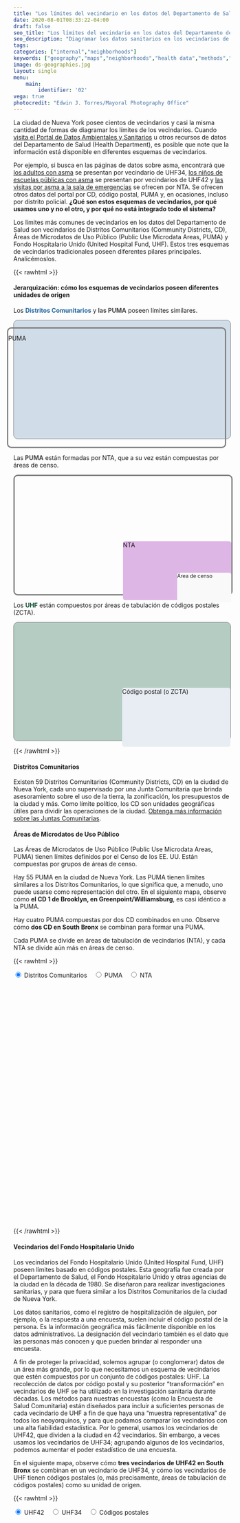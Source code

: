 ```yaml
---
title: "Los límites del vecindario en los datos del Departamento de Salud"
date: 2020-08-01T08:33:22-04:00
draft: false
seo_title: "Los límites del vecindario en los datos del Departamento de Salud."
seo_description: "Diagramar los datos sanitarios en los vecindarios de la ciudad de Nueva York."
tags: 
categories: ["internal","neighborhoods"]
keywords: ["geography","maps","neighborhoods","health data","methods","geographic"]
image: ds-geographies.jpg
layout: single
menu:
    main:
        identifier: '02'
vega: true
photocredit: "Edwin J. Torres/Mayoral Photography Office"
---
```


La ciudad de Nueva York posee cientos de vecindarios y casi la misma cantidad de formas de diagramar los límites de los vecindarios. Cuando [visita el Portal de Datos Ambientales y Sanitarios](https://a816-dohbesp.nyc.gov/IndicatorPublic/Subtopic.aspx) u otros recursos de datos del Departamento de Salud (Health Department), es posible que note que la información está disponible en diferentes esquemas de vecindarios.

Por ejemplo, si busca en las páginas de datos sobre asma, encontrará que [los adultos con asma](https://a816-dohbesp.nyc.gov/IndicatorPublic/VisualizationData.aspx?id=18,4466a0,11,Summarize) se presentan por vecindario de UHF34, [los niños de escuelas públicas con asma](https://a816-dohbesp.nyc.gov/IndicatorPublic/VisualizationData.aspx?id=2147,4466a0,11,Summarize) se presentan por vecindarios de UHF42 y [las visitas por asma a la sala de emergencias](https://a816-dohbesp.nyc.gov/IndicatorPublic/VisualizationData.aspx?id=2383,4466a0,11,Summarize) se ofrecen por NTA. Se ofrecen otros datos del portal por CD, código postal, PUMA y, en ocasiones, incluso por distrito policial. **¿Qué son estos esquemas de vecindarios, por qué usamos uno y no el otro, y por qué no está integrado todo el sistema?**

Los límites más comunes de vecindarios en los datos del Departamento de Salud son vecindarios de Distritos Comunitarios (Community Districts, CD), Áreas de Microdatos de Uso Público (Public Use Microdata Areas, PUMA) y Fondo Hospitalario Unido (United Hospital Fund, UHF). Estos tres esquemas de vecindarios tradicionales poseen diferentes pilares principales. Analicémoslos.


{{< rawhtml >}}
 </div>
    <!--start wide-->
    <div class="wide my-4">
        <h4 class="text-center mb-3">Jerarquización: cómo los esquemas de vecindarios poseen diferentes unidades de origen</h4>
        <div class="row" style="font-size: 14px;">
            <div class="col-lg-4 col-sm-8 mx-auto mb-2">
                <p>Los <span style="font-weight: bold; color: #22669e;">Distritos Comunitarios</span> y <span style="font-weight: bold; color: #474747;">las PUMA</span> poseen límites similares.</p>
                <div style="width: 100%; height: 275px; background-color: #d0dce8; border-radius: 10px; border: 1px solid grey;"></div>
                <div style="height: 275px; border: 3px solid grey; margin-left: -15px; margin-top: -260px; width: 100%; border-radius: 10px;">
                <p class="text-center">PUMA</p></div>
            </div>
            <div class="col-lg-4 col-sm-8 mx-auto mb-2">
                <p>Las <span style="font-weight: bold; color: #474747;">PUMA</span> están formadas por NTA, que a su vez están compuestas por áreas de censo. </p>
                <div style="width: 100%; height: 275px; border: 3px solid grey; border-radius: 10px;">
                <div id="ntaparent" style="width:50%; height:100%; float:right; border-radius: 5px;">
                <div style="width: 100%; height: 50%; border-radius: 5px;"></div>
                <div style="width: 100%; height: 50%; border-radius: 5px; background-color: #deb6e6;"><p class="text-center">NTA</p>
                    <div id="ctparent" style="width:50%; height:100%; float:right">
                        <div style="width: 100%; height: 22%;"></div>
                        <div style="width: 100%; height: 50%; border-radius: 5px; background-color: #f9f9f9;"><p class="text-center" style="font-size: 12px;">Área de censo</p></div>
                        </div>
                        <div id="emptyct" style="width:50%; height:100%;"></div>
                </div>
                </div>
                <div id="emptyparent" style="width:50%; height:100%; border-radius: 5px;">
                </div>
                </div>
            </div>
            <div class="col-lg-4 col-sm-8 mx-auto mb-2">
                <p>Los <span style="font-weight: bold; color: #104e34;">UHF</span> están compuestos por áreas de tabulación de códigos postales (ZCTA).</p>
                <div style="width: 100%; height: 275px; background-color: #b4ccc2; border-radius: 10px; border: 1px solid grey;">
                    <div id="uhfparent" style="width:50%; height:100%; float:right">
                        <div style="width: 100%; height: 50%;"></div>
                        <div style="width: 100%; height: 50%; border-radius: 5px; background-color: #e7edf3;"><p class="text-center">Código postal (o ZCTA)</p></div>
                        </div>
                        <div id="uhfparent" style="width:50%; height:100%;"></div>
                </div>
            </div>
        </div>
    </div>
    <!--end wide-->
<div class="narrow">

{{< /rawhtml >}}

#### Distritos Comunitarios
Existen 59 Distritos Comunitarios (Community Districts, CD) en la ciudad de Nueva York, cada uno supervisado por una Junta Comunitaria que brinda asesoramiento sobre el uso de la tierra, la zonificación, los presupuestos de la ciudad y más. Como límite político, los CD son unidades geográficas útiles para dividir las operaciones de la ciudad. [Obtenga más información sobre las Juntas Comunitarias](https://www1.nyc.gov/site/cau/community-boards/about-commmunity-boards.page).

#### Áreas de Microdatos de Uso Público
Las Áreas de Microdatos de Uso Público (Public Use Microdata Areas, PUMA) tienen límites definidos por el Censo de los EE. UU. Están compuestas por grupos de áreas de censo.

Hay 55 PUMA en la ciudad de Nueva York. Las PUMA tienen límites similares a los Distritos Comunitarios, lo que significa que, a menudo, uno puede usarse como representación del otro. En el siguiente mapa, observe cómo **el CD 1 de Brooklyn, en Greenpoint/Williamsburg**, es casi idéntico a la PUMA.

Hay cuatro PUMA compuestas por dos CD combinados en uno. Observe cómo **dos CD en South Bronx** se combinan para formar una PUMA.

Cada PUMA se divide en áreas de tabulación de vecindarios (NTA), y cada NTA se divide aún más en áreas de censo.

{{< rawhtml >}}

<input type="radio" name="mainRadioGroup" value="CD" id="ucd" checked> <label for="ucd">Distritos Comunitarios</label> &nbsp;&nbsp;
<input type="radio" name="mainRadioGroup" value="PUMA" id="upuma"/> <label for="upuma">PUMA</label> &nbsp;&nbsp;
<input type="radio" name="mainRadioGroup" value="nta" id="unta"> <label for="unta">NTA</label>

<!-- create map div -->
<div id = 'map1' style = "width:100%; height: 550px"></div>

<script>

    var repo_branch = "{{< param data_repo >}}/{{< param data_branch >}}"
    var path = "data-stories/geographies" // hard-coded for now, but could Hugo paramaterize
    var trans = "mapspec-en"
    
    let cd_spec   = repo_branch + "/" + path + "/" + trans + "/" + "mapcd.vl.json";
    let puma_spec = repo_branch + "/" + path + "/" + trans + "/" + "mappuma.vl.json";
    let nta_spec  = repo_branch + "/" + path + "/" + trans + "/" + "mapnta.vl.json";

    let cd_csv   = repo_branch + "/" + path + "/" + "CD_DATA.csv"
    let puma_csv = repo_branch + "/" + path + "/" + "PUMA_DATA.csv"
    let nta_csv  = repo_branch + "/" + path + "/" + "NTA_DATA.csv"    

    let cd_topo   = repo_branch + "/" + "geography" + "/" + "CD.topo.json"
    let puma_topo = repo_branch + "/" + "geography" + "/" + "PUMA_or_Subborough.topo.json"
    let nta_topo  = repo_branch + "/" + "geography" + "/" + "NTA2.topo.json"    

    // this code listens to the form with map chooser; must run after DOM loads
    window.onload = main_radio_listener;

    // listener for radio buttons

    function main_radio_listener() {
        
        radios = document.querySelectorAll('input[type=radio][name="mainRadioGroup"]');
        radios.forEach(radio => radio.addEventListener('change', () => {

            if (radio.value === 'CD') {
                buildMap("#map1", cd_spec, cd_csv, cd_topo);
            }
            else if (radio.value === 'nta') {
                buildMap("#map1", nta_spec, nta_csv, nta_topo);
            }
            else {
                buildMap("#map1", puma_spec, puma_csv, puma_topo);
            };
            
        }));
    };

    // function for building the map

    function buildMap(div, spec, csv, topo) {

        d3.json(spec).then(spec => {

            spec.layer[0].data.url = topo;
            spec.layer[1].data.url = topo;
            
            d3.csv(csv, d3.autoType).then(csv => {
                
                vegaEmbed(div, spec).then((res) => {

                    resview = res.view.insert("csv", csv).run();
                });
            });
        });
    };

    // initialize the map

    buildMap("#map1", cd_spec, cd_csv, cd_topo);


</script>

{{< /rawhtml >}}

<!-- {{< vega id="map1" spec=cd_spec height="550px" >}} -->

#### Vecindarios del Fondo Hospitalario Unido
Los vecindarios del Fondo Hospitalario Unido (United Hospital Fund, UHF) poseen límites basado en códigos postales. Esta geografía fue creada por el Departamento de Salud, el Fondo Hospitalario Unido y otras agencias de la ciudad en la década de 1980. Se diseñaron para realizar investigaciones sanitarias, y para que fuera similar a los Distritos Comunitarios de la ciudad de Nueva York.

Los datos sanitarios, como el registro de hospitalización de alguien, por ejemplo, o la respuesta a una encuesta, suelen incluir el código postal de la persona. Es la información geográfica más fácilmente disponible en los datos administrativos. La designación del vecindario también es el dato que las personas más conocen y que pueden brindar al responder una encuesta.

A fin de proteger la privacidad, solemos agrupar (o conglomerar) datos de un área más grande, por lo que necesitamos un esquema de vecindarios que estén compuestos por un conjunto de códigos postales: UHF. La recolección de datos por código postal y su posterior “transformación” en vecindarios de UHF se ha utilizado en la investigación sanitaria durante décadas. Los métodos para nuestras encuestas (como la Encuesta de Salud Comunitaria) están diseñados para incluir a suficientes personas de cada vecindario de UHF a fin de que haya una “muestra representativa” de todos los neoyorquinos, y para que podamos comparar los vecindarios con una alta fiabilidad estadística. Por lo general, usamos los vecindarios de UHF42, que dividen a la ciudad en 42 vecindarios. Sin embargo, a veces usamos los vecindarios de UHF34; agrupando algunos de los vecindarios, podemos aumentar el poder estadístico de una encuesta.

En el siguiente mapa, observe cómo **tres vecindarios de UHF42 en South Bronx** se combinan en un vecindario de UHF34, y cómo los vecindarios de UHF tienen códigos postales (o, más precisamente, áreas de tabulación de códigos postales) como su unidad de origen.

{{< rawhtml >}}

<input type="radio" name="uhfRadioGroup" value="42" id="42" checked> <label for="42">UHF42</label> &nbsp;&nbsp;
<input type="radio" name="uhfRadioGroup" value="34" id="34"/> <label for="34">UHF34</label> &nbsp;&nbsp;
<input type="radio" name="uhfRadioGroup" value="zip" id="zip"> <label for="zip">Códigos postales</label>

<!-- create map div -->
<div id = 'map2' style = "width:100%; height: 550px"></div>

<script>

    let uhf42_spec = repo_branch + "/" + path + "/" + trans + "/" + "map42.vl.json";
    let uhf34_spec = repo_branch + "/" + path + "/" + trans + "/" + "map34.vl.json";
    let zip_spec   = repo_branch + "/" + path + "/" + trans + "/" + "mapZIP.vl.json";

    let uhf42_csv = repo_branch + "/" + path + "/" + "42_DATA.csv"
    let uhf34_csv = repo_branch + "/" + path + "/" + "34_DATA.csv"
    let zip_csv   = repo_branch + "/" + path + "/" + "FAKE_ZCTA_DATA.csv"

    let uhf42_topo = repo_branch + "/" + "geography" + "/" + "UHF42.topo.json"
    let uhf34_topo = repo_branch + "/" + "geography" + "/" + "UHF34.topo.json"
    let zip_topo   = repo_branch + "/" + "geography" + "/" + "MODZCTA_2010_WGS1984.topo.json"    

    // listener for radio buttons

    function uhf_radio_listener() {

        buttons = document.querySelectorAll('input[type=radio][name="uhfRadioGroup"]');
        buttons.forEach(button => button.addEventListener('change', () => {

            if (button.value === '42') {
                buildMap("#map2", uhf42_spec, uhf42_csv, uhf42_topo);
            }
            else if (button.value === '34') {
                buildMap("#map2", uhf34_spec, uhf34_csv, uhf34_topo);
            }
            else {
                buildMap("#map2", zip_spec, zip_csv, zip_topo);
            };
        }));
    };

    uhf_radio_listener();

    // initialize the map

    buildMap("#map2", uhf42_spec, uhf42_csv, uhf42_topo);

</script>

{{< /rawhtml >}}

<!-- {{< vega id="map2" spec=uhf42_spec height="550px" >}} -->



### ¿Cómo escoger cuando los límites se superponen?
Estos límites de vecindarios diferentes pueden complicar las cosas. Por ejemplo, supongamos que usted vive en Ditmas Park y quiere obtener algunos datos sanitarios para una reunión de su Junta Comunitaria. Ditmas Park es parte del Distrito Comunitario 14, Flatbush/Midwood. Pero el CD14 abarca dos vecindarios diferentes de UHF.

Tenemos [una herramienta que ayuda a ver la superposición y las diferencias](https://a816-dohbesp.nyc.gov/IndicatorPublic/CommunityDistrict.aspx) para que pueda elegir qué informe de vecindario usar; sin embargo, sigue surgiendo una pregunta difícil: ¿los datos de qué vecindario llevará a la reunión de la Junta Comunitaria?

{{< figure src="overlap.png" alt="An example of a Community District that overlaps two UHF42 neighborhoods.">}}

En el Portal de Datos Ambientales y Sanitarios (EH), sumamos datos de múltiples fuentes diferentes. Es posible que no se alineen exactamente de la forma que queremos: cuando los datos se recopilan de diferentes formas para fines distintos, habrá diferencias en la geografía subyacente disponible. El hecho de que no haya una unidad de origen consistente dificulta las cosas.

Sin embargo, *cualquier* forma de diagramar los límites o de sumar datos aplacará algunas variaciones en los grupos. A pesar de las limitaciones en los datos, aún podemos observar patrones sanitarios por geografía, y obtener información valiosa sobre cómo los vecindarios se diferencian y por qué. Los datos sanitarios de los vecindarios tienen mucho que decirnos, incluso cuando sus límites no son representaciones perfectas de las comunidades de la ciudad de Nueva York.

---

Si está diagramando datos sanitarios, puede [descargar y usar los archivos shapefiles, geojson y topojson en nuestro repositorio de Github.](https://github.com/nycehs/NYC_geography).